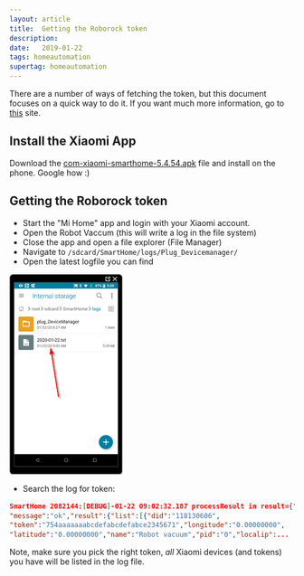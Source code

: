 ```yaml
---
layout: article
title:  Getting the Roborock token
description: 
date:   2019-01-22
tags: homeautomation
supertag: homeautomation
---
```


There are a number of ways of fetching the token, but this document focuses on a quick way to do it. If you want much more information, go to [this](https://github.com/Maxmudjon/com.xiaomi-miio/blob/master/docs/obtain_token.md) site.

## Install the Xiaomi App

Download the [com-xiaomi-smarthome-5.4.54.apk](https://android-apk.org/com.xiaomi.smarthome/43397902-mi-home/) file and install on the phone. Google how :)

## Getting the Roborock token

* Start the "Mi Home" app and login with your Xiaomi account.
* Open the Robot Vaccum (this will write a log in the file system)
* Close the app and open a file explorer (File Manager)
* Navigate to ```/sdcard/SmartHome/logs/Plug_Devicemanager/```
* Open the latest logfile you can find

![Screenshot from phone](2020-01-22-09-10-29.png)

* Search the log for token:

```JSON
SmartHome 2082144:[DEBUG]-01-22 09:02:32.187 processResult in result={"code":0,
"message":"ok","result":{"list":[{"did":"118130606",
"token":"754aaaaaaabcdefabcdefabce2345671","longitude":"0.00000000",
"latitude":"0.00000000","name":"Robot vacuum","pid":"0","localip":...
```

Note, make sure you pick the right token, *all* Xiaomi devices (and tokens) you have will be listed in the log file.
